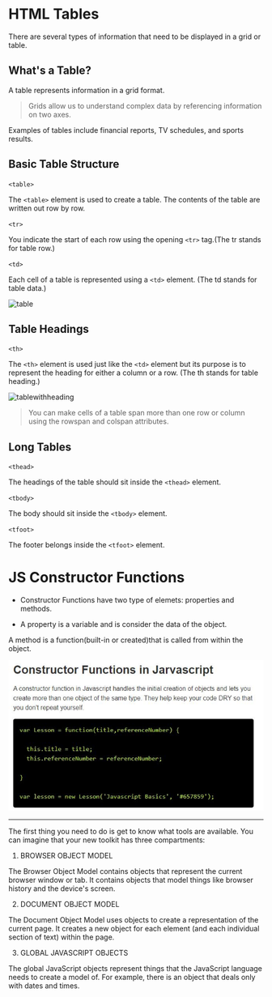 # HTML Tables

There are several types of information that need to be displayed in a grid or table.

## What's a Table?

A table represents information in a grid format.

> Grids allow us to understand complex data by referencing information on two axes.

Examples of tables include financial reports, TV schedules, and sports results.

## Basic Table Structure

`<table>`

The `<table>` element is used to create a table. The contents of the table are written out row by row.

`<tr>`

You indicate the start of each row using the opening `<tr>` tag.(The tr stands for table row.)

`<td>`

Each cell of a table is represented using a `<td>` element. (The td stands for table data.)

![table](https://ictacademy.com.ng/wp-content/uploads/2017/10/HTML-Table-Structure.png)

## Table Headings

`<th>`

The `<th>` element is used just like the `<td>` element but its purpose is to represent the heading for either a column or a row. (The th stands for table heading.)

![tablewithheading](https://flaviocopes.com/html-tables/no-styling.png)

> You can make cells of a table span more than one row or column using the rowspan and colspan attributes.

## Long Tables

`<thead>`

The headings of the table should sit inside the `<thead>` element.

`<tbody>`

The body should sit inside the `<tbody>` element.

`<tfoot>`

The footer belongs inside the `<tfoot>` element.

# JS Constructor Functions

* Constructor Functions have two type of elemets: properties and methods.

* A property is a variable and is consider the data of the object.

A method is a function(built-in or created)that is called from within the object.

![constfunc](constructorFunctions.JPG)

-------------------------------
The first thing you need to do is get to know what tools are available. You can imagine that your new toolkit has three compartments:

1. BROWSER OBJECT MODEL

The Browser Object Model contains objects that represent the current browser window or tab. It contains objects that model things like browser history and the device's screen.

2. DOCUMENT OBJECT MODEL

The Document Object Model uses objects to create a representation of the current page. It creates a new object for each element (and each individual section of text) within the page.

3. GLOBAL JAVASCRIPT OBJECTS

The global JavaScript objects represent things that the JavaScript language needs to create a model of. For example, there is an object that deals only with dates and times.


